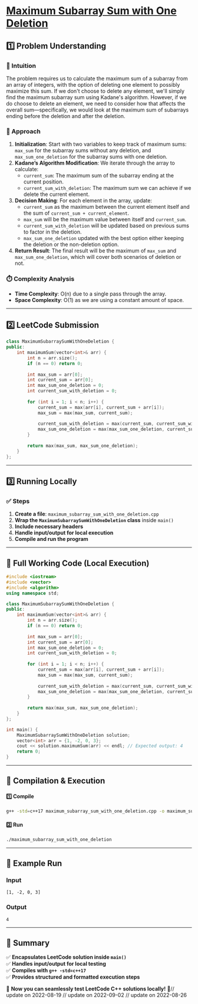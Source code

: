 # **[Maximum Subarray Sum with One Deletion](https://leetcode.com/problems/maximum-subarray-sum-with-one-deletion/description/)**  

## **1️⃣ Problem Understanding**  
### **📌 Intuition**  
The problem requires us to calculate the maximum sum of a subarray from an array of integers, with the option of deleting one element to possibly maximize this sum. If we don't choose to delete any element, we'll simply find the maximum subarray sum using Kadane's algorithm. However, if we do choose to delete an element, we need to consider how that affects the overall sum—specifically, we would look at the maximum sum of subarrays ending before the deletion and after the deletion.

### **🚀 Approach**  
1. **Initialization**: Start with two variables to keep track of maximum sums: `max_sum` for the subarray sums without any deletion, and `max_sum_one_deletion` for the subarray sums with one deletion.
2. **Kadane’s Algorithm Modification**: We iterate through the array to calculate:
   - `current_sum`: The maximum sum of the subarray ending at the current position.
   - `current_sum_with_deletion`: The maximum sum we can achieve if we delete the current element.
3. **Decision Making**: For each element in the array, update:
   - `current_sum` as the maximum between the current element itself and the sum of `current_sum + current_element`.
   - `max_sum` will be the maximum value between itself and `current_sum`.
   - `current_sum_with_deletion` will be updated based on previous sums to factor in the deletion.
   - `max_sum_one_deletion` updated with the best option either keeping the deletion or the non-deletion option.
4. **Return Result**: The final result will be the maximum of `max_sum` and `max_sum_one_deletion`, which will cover both scenarios of deletion or not.

### **⏱️ Complexity Analysis**  
- **Time Complexity**: O(n) due to a single pass through the array.  
- **Space Complexity**: O(1) as we are using a constant amount of space.

---  

## **2️⃣ LeetCode Submission**  
```cpp
class MaximumSubarraySumWithOneDeletion {
public:
    int maximumSum(vector<int>& arr) {
        int n = arr.size();
        if (n == 0) return 0;
        
        int max_sum = arr[0];
        int current_sum = arr[0];
        int max_sum_one_deletion = 0;
        int current_sum_with_deletion = 0;
        
        for (int i = 1; i < n; i++) {
            current_sum = max(arr[i], current_sum + arr[i]);
            max_sum = max(max_sum, current_sum);
            
            current_sum_with_deletion = max(current_sum, current_sum_with_deletion + arr[i]);
            max_sum_one_deletion = max(max_sum_one_deletion, current_sum_with_deletion);
        }
        
        return max(max_sum, max_sum_one_deletion);
    }
};
```  

---  

## **3️⃣ Running Locally**  
### **✅ Steps**  
1. **Create a file**: `maximum_subarray_sum_with_one_deletion.cpp`  
2. **Wrap the `MaximumSubarraySumWithOneDeletion` class** inside `main()`  
3. **Include necessary headers**  
4. **Handle input/output for local execution**  
5. **Compile and run the program**  

---  

## **📝 Full Working Code (Local Execution)**  
```cpp
#include <iostream>
#include <vector>
#include <algorithm>
using namespace std;

class MaximumSubarraySumWithOneDeletion {
public:
    int maximumSum(vector<int>& arr) {
        int n = arr.size();
        if (n == 0) return 0;
        
        int max_sum = arr[0];
        int current_sum = arr[0];
        int max_sum_one_deletion = 0;
        int current_sum_with_deletion = 0;
        
        for (int i = 1; i < n; i++) {
            current_sum = max(arr[i], current_sum + arr[i]);
            max_sum = max(max_sum, current_sum);
            
            current_sum_with_deletion = max(current_sum, current_sum_with_deletion + arr[i]);
            max_sum_one_deletion = max(max_sum_one_deletion, current_sum_with_deletion);
        }
        
        return max(max_sum, max_sum_one_deletion);
    }
};

int main() {
    MaximumSubarraySumWithOneDeletion solution;
    vector<int> arr = {1, -2, 0, 3};
    cout << solution.maximumSum(arr) << endl; // Expected output: 4
    return 0;
}
```  

---  

## **🔧 Compilation & Execution**  
#### **1️⃣ Compile**  
```bash
g++ -std=c++17 maximum_subarray_sum_with_one_deletion.cpp -o maximum_subarray_sum_with_one_deletion
```  

#### **2️⃣ Run**  
```bash
./maximum_subarray_sum_with_one_deletion
```  

---  

## **🎯 Example Run**  
### **Input**  
```
[1, -2, 0, 3]
```  
### **Output**  
```
4
```  

---  

## **📌 Summary**  
✅ **Encapsulates LeetCode solution inside `main()`**  
✅ **Handles input/output for local testing**  
✅ **Compiles with `g++ -std=c++17`**  
✅ **Provides structured and formatted execution steps**  

🚀 **Now you can seamlessly test LeetCode C++ solutions locally!** 🚀// update on 2022-08-19
// update on 2022-09-02
// update on 2022-08-26
